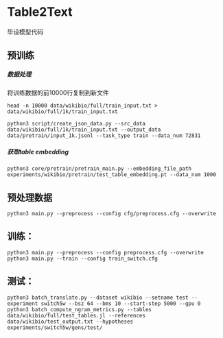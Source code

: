 # Table2Text
毕设模型代码

## 预训练

##### 数据处理
将训练数据的前10000行复制到新文件
```
head -n 10000 data/wikibio/full/train_input.txt > data/wikibio/full/1k/train_input.txt
```
```
python3 script/create_json_data.py --src_data data/wikibio/full/1k/train_input.txt --output_data data/pretrain/input_1k.jsonl --task_type train --data_num 72831
```
##### 获取table embedding
```
python3 core/pretrain/pretrain_main.py --embedding_file_path experiments/wikibio/pretrain/test_table_embedding.pt --data_num 1000
```

## 预处理数据
```
python3 main.py --preprocess --config cfg/preprocess.cfg --overwrite
```
## 训练：
```
python3 main.py --preprocess --config preprocess.cfg --overwrite
python3 main.py --train --config train_switch.cfg
```
## 测试：
```
python3 batch_translate.py --dataset wikibio --setname test --experiment switch5w --bsz 64 --bms 10 --start-step 5000 --gpu 0
python3 batch_compute_ngram_metrics.py --tables data/wikibio/full/test_tables.jl --references data/wikibio/test_output.txt --hypotheses experiments/switch5w/gens/test/
```
